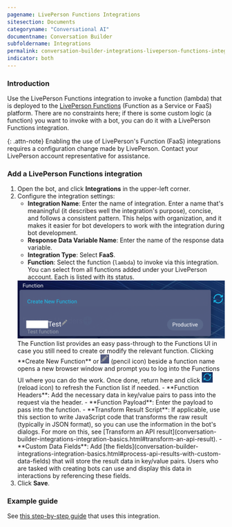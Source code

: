 ```yaml
---
pagename: LivePerson Functions Integrations
sitesection: Documents
categoryname: "Conversational AI"
documentname: Conversation Builder
subfoldername: Integrations
permalink: conversation-builder-integrations-liveperson-functions-integrations.html
indicator: both
---
```


### Introduction

Use the LivePerson Functions integration to invoke a function (lambda) that is deployed to the [LivePerson Functions](liveperson-functions-overview.html) (Function as a Service or FaaS) platform. There are no constraints here; if there is some custom logic (a function) you want to invoke with a bot, you can do it with a LivePerson Functions integration.

{: .attn-note}
Enabling the use of LivePerson's Function (FaaS) integrations requires a configuration change made by LivePerson. Contact your LivePerson account representative for assistance.

### Add a LivePerson Functions integration

1. Open the bot, and click **Integrations** in the upper-left corner.
2. Configure the integration settings:
    - **Integration Name**: Enter the name of integration. Enter a name that's meaningful (it describes well the integration's purpose), concise, and follows a consistent pattern. This helps with organization, and it makes it easier for bot developers to work with the integration during bot development.
    - **Response Data Variable Name**: Enter the name of the response data variable.
    - **Integration Type**: Select **FaaS**.
    - **Function**: Select the function (`lambda`) to invoke via this integration. You can select from all functions added under your LivePerson account. Each is listed with its status.
    <img class="fancyimage" style="width:500px" src="img/ConvoBuilder/integrations_faaSFunctionList.png" alt="Selecting a function">
    The Function list provides an easy pass-through to the Functions UI in case you still need to create or modify the relevant function. Clicking **Create New Function** or <img style="width:20px" src="img/ConvoBuilder/icon_pencilModify.png" alt="Pencil icon"> (pencil icon) beside a function name opens a new browser window and prompt you to log into the Functions UI where you can do the work. Once done, return here and click <img style="width:25px" src="img/ConvoBuilder/icon_functionReload.png" alt="Reload icon"> (reload icon) to refresh the Function list if needed.
    - **Function Headers**: Add the necessary data in key/value pairs to pass into the request via the header.
    - **Function Payload**: Enter the payload to pass into the function.
    - **Transform Result Script**: If applicable, use this section to write JavaScript code that transforms the raw result (typically in JSON format), so you can use the information in the bot's dialogs. For more on this, see [Transform an API result](conversation-builder-integrations-integration-basics.html#transform-an-api-result).
    - **Custom Data Fields**: Add [the fields](conversation-builder-integrations-integration-basics.html#process-api-results-with-custom-data-fields) that will store the result data in key/value pairs. Users who are tasked with creating bots can use and display this data in interactions by referencing these fields.
3. Click **Save**.

### Example guide

See [this step-by-step guide](tutorials-guides-advanced-integrations-using-liveperson-functions-with-a-bot.html) that uses this integration.
